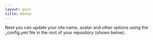 ```yaml
---
layout: post
title: Wooow
---
```


Next you can update your site name, avatar and other options using the \_config.yml file in the root of your repository (shown below).

